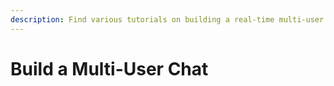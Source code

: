 ```yaml
---
description: Find various tutorials on building a real-time multi-user chat. 
---
```



# Build a Multi-User Chat

<Card
  title="JavaScript"
  h="2"
  text="Build a multi-user chat application with vanilla JavaScript."
  url="/guides/real-time/chat/javascript"
  icon="/icons/js.svg" />

<Card
  title="Vue.js"
  h="2"
  text="Build a multi-user chat application with Vue.js."
  url="/guides/real-time/chat/vue"
  icon="/icons/vue.svg" />

<Card
  title="React.js"
  h="2"
  text="Build a multi-user chat application with React.js."
  url="/guides/real-time/chat/react"
  icon="/icons/react.svg" />
